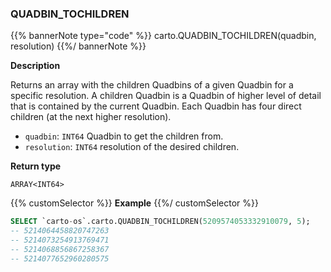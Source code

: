 ### QUADBIN_TOCHILDREN

{{% bannerNote type="code" %}}
carto.QUADBIN_TOCHILDREN(quadbin, resolution)
{{%/ bannerNote %}}

**Description**

Returns an array with the children Quadbins of a given Quadbin for a specific resolution. A children Quadbin is a Quadbin of higher level of detail that is contained by the current Quadbin. Each Quadbin has four direct children (at the next higher resolution).

* `quadbin`: `INT64` Quadbin to get the children from.
* `resolution`: `INT64` resolution of the desired children.

**Return type**

`ARRAY<INT64>`

{{% customSelector %}}
**Example**
{{%/ customSelector %}}

```sql
SELECT `carto-os`.carto.QUADBIN_TOCHILDREN(5209574053332910079, 5);
-- 5214064458820747263
-- 5214073254913769471
-- 5214068856867258367
-- 5214077652960280575
```
